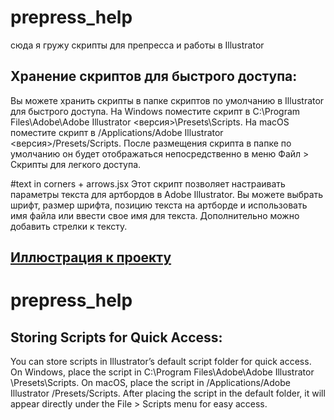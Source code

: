 # prepress_help
сюда я гружу скрипты для препресса и работы в Illustrator

## Хранение скриптов для быстрого доступа:

Вы можете хранить скрипты в папке скриптов по умолчанию в Illustrator для быстрого доступа.
На Windows поместите скрипт в C:\Program Files\Adobe\Adobe Illustrator <версия>\Presets\Scripts.
На macOS поместите скрипт в /Applications/Adobe Illustrator <версия>/Presets/Scripts.
После размещения скрипта в папке по умолчанию он будет отображаться непосредственно в меню Файл > Скрипты для легкого доступа.


#text in corners + arrows.jsx
Этот скрипт позволяет настраивать параметры текста для артбордов в Adobe Illustrator.
Вы можете выбрать шрифт, размер шрифта, позицию текста на артборде и использовать имя файла или ввести свое имя для текста. Дополнительно можно добавить стрелки к тексту.


[Иллюстрация к проекту](cheeseOFcheese/prepress_help/t1.png)
-
# prepress_help

## Storing Scripts for Quick Access:

You can store scripts in Illustrator’s default script folder for quick access.
On Windows, place the script in C:\Program Files\Adobe\Adobe Illustrator <version>\Presets\Scripts.
On macOS, place the script in /Applications/Adobe Illustrator <version>/Presets/Scripts.
After placing the script in the default folder, it will appear directly under the File > Scripts menu for easy access.
